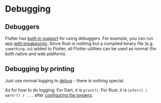 # Debugging

## Debuggers

Flutter has [built-in support](https://docs.flutter.dev/testing/debugging) for using debuggers.
For example, you can run app [with breakpoints](https://docs.flutter.dev/tools/vs-code#run-app-with-breakpoints).
Since Rust is nothing but a compiled binary file (e.g. `something.so`) added to Flutter,
all Flutter utilities can be used as normal (for both native and web platform).

## Debugging by printing

Just use normal logging 
to [debug](https://stackoverflow.com/questions/189562/what-is-the-proper-name-for-doing-debugging-by-adding-print-statements) -
there is nothing special.

As for how to do logging:
For Dart, it is `print()`.
For Rust, it is `info!() / warn!() / ...` after [configuring the loggers](./logging).
